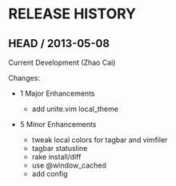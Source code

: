 # RELEASE HISTORY

## HEAD / 2013-05-08

Current Development (Zhao Cai)

Changes:

* 1 Major Enhancements

    * add unite.vim local_theme

* 5 Minor Enhancements

    * tweak local colors for tagbar and vimfiler
    * tagbar statusline
    * rake install/diff
    * use @window_cached
    * add config

